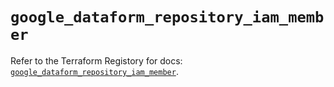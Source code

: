 # `google_dataform_repository_iam_member`

Refer to the Terraform Registory for docs: [`google_dataform_repository_iam_member`](https://registry.terraform.io/providers/hashicorp/google-beta/5.11.0/docs/resources/google_dataform_repository_iam_member).
